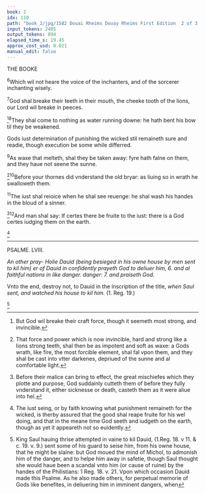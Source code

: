 ```yaml
---
book: 2
idx: 110
path: "book_2/jpg/1582 Douai Rheims Douay Rheims First Edition  2 of 3 1610 Old Testament.pdf-110.jpg"
input_tokens: 2405
output_tokens: 894
elapsed_time_s: 19.45
approx_cost_usd: 0.021
manual_edit: false
---
```

THE BOOKE

<sup>6</sup>Which wil not heare the voice of the inchanters, and of the sorcerer inchanting wisely.

<sup>7</sup>God shal breake their teeth in their mouth, the cheeke tooth of the lions, our Lord wil breake in peeces.

[^1]<sup>8</sup>They shal come to nothing as water running downe: he hath bent his bow til they be weakened.

<aside>Gods iust determination of punishing the wicked stil remaineth sure and readie, though execution be some while differred.</aside>

<sup>9</sup>As waxe that melteth, shal they be taken away: fyre hath falne on them, and they haue not seene the sunne.

[^2]<sup>10</sup>Before your thornes did vnderstand the old bryar: as liuing so in wrath he swalloweth them.

<sup>11</sup>The iust shal reioice when he shal see reuenge: he shal wash his handes in the bloud of a sinner.

[^3]<sup>12</sup>And man shal say: If certes there be fruite to the iust: there is a God certes iudging them on the earth.

[^4]

---

PSALME. LVIII.

*An other pray- Holie Dauid (being besieged in his owne house by men sent to kil him) er of Dauid in confidently prayeth God to deliuer him, 6. and al faithful nations in like danger. danger: 7. and praiseth God.*

Vnto the end, destroy not, to Dauid in the inscription of the title, *when Saul sent, and watched his house to kil him.*
(1. Reg. 19.)

[^5]

[^1]: But God wil breake their craft force, though it seemeth most strong, and invincible.

[^2]: That force and power which is now invincible, hard and strong like a lions strong teeth, shal then be as impotent and soft as waxe: a Gods wrath, like fire, the most forcible element, shal fal vpon them, and they shal be cast into vtter darkenes, depriued of the sunne and al comfortable light.

[^3]: Before their malice can bring to effect, the great mischiefes which they plotte and purpose, God suddainly cutteth them of before they fully vnderstand it, either sicknesse or death, casteth them as it were aliue into hel.

[^4]: The iust seing, or by faith knowing what punishment remaineth for the wicked, is therby assured that the good shal reape fruite for his wel doing, and that in the meane time God seeth and iudgeth on the earth, though as yet it appeareth not so euidently.

[^5]: King Saul hauing thrise attempted in vaine to kil Dauid, (1.Reg. 18. v 11. & c. 19. v. 9.) sent some of his guard to seise him, from his owne house, that he might be slaine: but God moued the mind of Michol, to admonish him of the danger, and to helpe him away in safetie, though Saul thought she would haue been a scandal vnto him (or cause of ruine) by the handes of the Philistians: 1 Reg. 18. v. 21. Vpon which occasion Dauid made this Psalme. As he also made others, for perpetual memorie of Gods like benefites, in deliuering him in imminent dangers, when